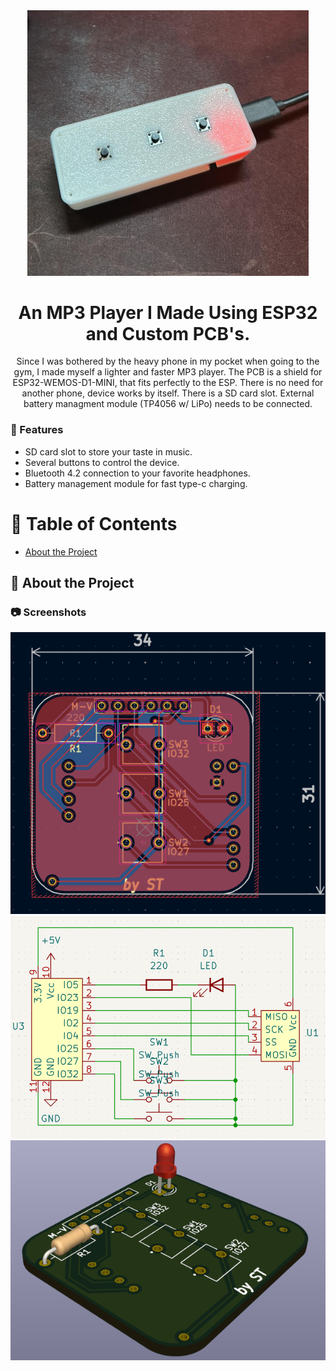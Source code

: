 <div align='center'>

<img src=https://github.com/semihtuncer/MP3Player/blob/main/MP3_IMAGE/MP3.jpeg alt="logo" width=450 height=424.5 />

<h1>An MP3 Player I Made Using ESP32 and Custom PCB's.</h1>
<p>Since I was bothered by the heavy phone in my pocket when going to the gym, I made myself a lighter and faster MP3 player. The PCB is a shield for ESP32-WEMOS-D1-MINI, that fits perfectly to the ESP. There is no need for another phone, device works by itself. There is a SD card slot. External battery managment module (TP4056 w/ LiPo) needs to be connected.</p>

</div>

### :dart: Features
- SD card slot to store your taste in music.
- Several buttons to control the device.
- Bluetooth 4.2 connection to your favorite headphones.
- Battery management module for fast type-c charging.
  
# :notebook_with_decorative_cover: Table of Contents

- [About the Project](#star2-about-the-project)


## :star2: About the Project

### :camera: Screenshots
<div align="center"> <a href=""><img src="https://github.com/semihtuncer/MP3Player/blob/main/MP3_IMAGE/PCB-1.png" alt='image' width='800'/></a> </div>
<div align="center"> <a href=""><img src="https://github.com/semihtuncer/MP3Player/blob/main/MP3_IMAGE/PCB-2.png" alt='image' width='800'/></a> </div>
<div align="center"> <a href=""><img src="https://github.com/semihtuncer/MP3Player/blob/main/MP3_IMAGE/PCB-3.png" alt='image' width='800'/></a> </div>
